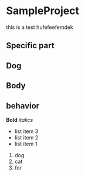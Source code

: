 # SampleProject
this is a test
hufefeefemdek
## Specific part

## Dog

## Body

## behavior
**Bold**
*italics*
- list item 3
- list item 2
- list item 1

1. dog
2. cat
3. for